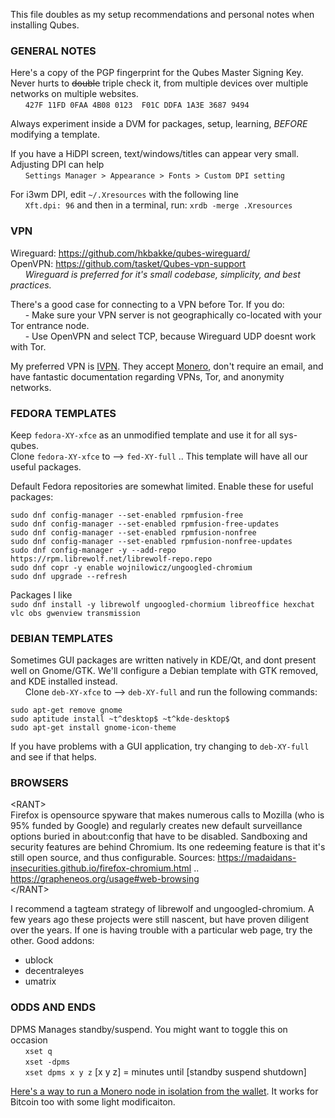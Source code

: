 This file doubles as my setup recommendations and personal notes when installing Qubes.

### GENERAL NOTES
Here's a copy of the PGP fingerprint for the Qubes Master Signing Key. Never hurts to ~~double~~ triple check it, from multiple devices over multiple networks on multiple websites.<br>
&nbsp;&nbsp;&nbsp;&nbsp;&nbsp; `427F 11FD 0FAA 4B08 0123  F01C DDFA 1A3E 3687 9494`

Always experiment inside a DVM for packages, setup, learning, *BEFORE* modifying a template.

If you have a HiDPI screen, text/windows/titles can appear very small. Adjusting DPI can help<br>
&nbsp;&nbsp;&nbsp;&nbsp;&nbsp; `Settings Manager > Appearance > Fonts > Custom DPI setting`

For i3wm DPI, edit `~/.Xresources` with the following line<br>
&nbsp;&nbsp;&nbsp;&nbsp;&nbsp; `Xft.dpi: 96` and then in a terminal, run: `xrdb -merge .Xresources`

### VPN
Wireguard: https://github.com/hkbakke/qubes-wireguard/<br>
OpenVPN: https://github.com/tasket/Qubes-vpn-support<br>
&nbsp;&nbsp;&nbsp;&nbsp;&nbsp; *Wireguard is preferred for it's small codebase, simplicity, and best practices.*

There's a good case for connecting to a VPN before Tor. If you do:<br>
&nbsp;&nbsp;&nbsp;&nbsp;&nbsp; - Make sure your VPN server is not geographically co-located with your Tor entrance node.<br>
&nbsp;&nbsp;&nbsp;&nbsp;&nbsp; - Use OpenVPN and select TCP, because Wireguard UDP doesnt work with Tor. 

My preferred VPN is [IVPN](ivpn.net). They accept [Monero](getmonero.org), don't require an email, and have fantastic documentation regarding VPNs, Tor, and anonymity networks.

### FEDORA TEMPLATES
Keep `fedora-XY-xfce` as an unmodified template and use it for all sys-qubes.<br>
Clone `fedora-XY-xfce` to --> `fed-XY-full` .. This template will have all our useful packages.

Default Fedora repositories are somewhat limited. Enable these for useful packages:
```
sudo dnf config-manager --set-enabled rpmfusion-free
sudo dnf config-manager --set-enabled rpmfusion-free-updates
sudo dnf config-manager --set-enabled rpmfusion-nonfree
sudo dnf config-manager --set-enabled rpmfusion-nonfree-updates
sudo dnf config-manager -y --add-repo https://rpm.librewolf.net/librewolf-repo.repo
sudo dnf copr -y enable wojnilowicz/ungoogled-chromium
sudo dnf upgrade --refresh
```

Packages I like<br>
`sudo dnf install -y librewolf ungoogled-chormium libreoffice hexchat vlc obs gwenview transmission`

### DEBIAN TEMPLATES
Sometimes GUI packages are written natively in KDE/Qt, and dont present well on Gnome/GTK. We'll configure a Debian template with GTK removed, and KDE installed instead.<br>
&nbsp;&nbsp;&nbsp;&nbsp;&nbsp; Clone `deb-XY-xfce` to --> `deb-XY-full` and run the following commands:<br>
```
sudo apt-get remove gnome
sudo aptitude install ~t^desktop$ ~t^kde-desktop$
sudo apt-get install gnome-icon-theme    
```
If you have problems with a GUI application, try changing to `deb-XY-full` and see if that helps. 

### BROWSERS

\<RANT\><br>
Firefox is opensource spyware that makes numerous calls to Mozilla (who is 95% funded by Google) and regularly creates new default surveillance options buried in about:config that have to be disabled. Sandboxing and security features are behind Chromium. Its one redeeming feature is that it's still open source, and thus configurable. Sources:  https://madaidans-insecurities.github.io/firefox-chromium.html ..  https://grapheneos.org/usage#web-browsing<br>
\</RANT\>   

I recommend a tagteam strategy of librewolf and ungoogled-chromium. A few years ago these projects were still nascent, but have proven diligent over the years. If one is having trouble with a particular web page, try the other. Good addons: 
  - ublock
  - decentraleyes
  - umatrix 

### ODDS AND ENDS
DPMS Manages standby/suspend. You might want to toggle this on occasion<br>
&nbsp;&nbsp;&nbsp;&nbsp;&nbsp; `xset q`    
&nbsp;&nbsp;&nbsp;&nbsp;&nbsp; `xset -dpms`     
&nbsp;&nbsp;&nbsp;&nbsp;&nbsp; `xset dpms x y z`  [x y z] = minutes until [standby suspend shutdown]

[Here's a way to run a Monero node in isolation from the wallet](https://www.whonix.org/wiki/Monero_Wallet_Isolation). It works for Bitcoin too with some light modificaiton.
